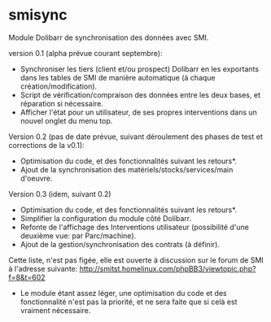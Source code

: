 smisync
=======

Module Dolibarr de synchronisation des données avec SMI.

version 0.1 (alpha prévue courant septembre):
- Synchroniser les tiers (client et/ou prospect) Dolibarr en les exportants dans les tables de SMI de manière automatique 
(à chaque création/modification).
- Script de vérification/compraison des données entre les deux bases, et réparation si nécessaire.
- Afficher l'état pour un utilisateur, de ses propres interventions dans un nouvel onglet du menu top.

Version 0.2 (pas de date prévue, suivant déroulement des phases de test et corrections de la v0.1):

- Optimisation du code, et des fonctionnalités suivant les retours*.
- Ajout de la synchronisation des matériels/stocks/services/main d'oeuvre.

Version 0.3 (idem, suivant 0.2)
- Optimisation du code, et des fonctionnalités suivant les retours*.
- Simplifier la configuration du module côté Dolibarr.
- Refonte de l'affichage des Interventions utilisateur (possibilité d'une deuxième vue: par Parc/machine).
- Ajout de la gestion/synchronisation des contrats (à définir).

Cette liste, n'est pas figée, elle est ouverte à discussion sur le forum de SMI à l'adresse suivante:
http://smitst.homelinux.com/phpBB3/viewtopic.php?f=8&t=602


* Le module étant assez léger, une optimisation du code et des fonctionnalité n'est pas la priorité, et ne sera faite que si celà est vraiment nécessaire.
